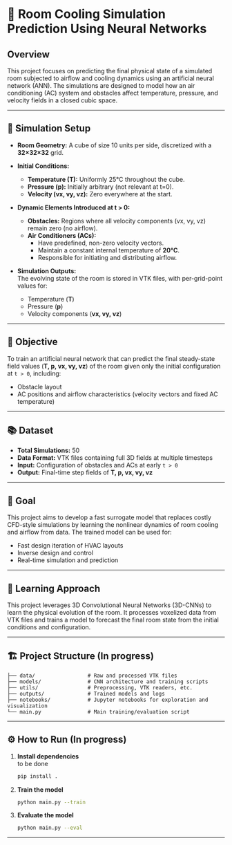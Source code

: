 # 🧊 Room Cooling Simulation Prediction Using Neural Networks

## Overview

This project focuses on predicting the final physical state of a simulated room subjected to airflow and cooling dynamics using an artificial neural network (ANN). The simulations are designed to model how an air conditioning (AC) system and obstacles affect temperature, pressure, and velocity fields in a closed cubic space.

---

## 🧱 Simulation Setup

- **Room Geometry:** A cube of size 10 units per side, discretized with a **32×32×32** grid.

- **Initial Conditions:**
  - **Temperature (T):** Uniformly 25°C throughout the cube.
  - **Pressure (p):** Initially arbitrary (not relevant at t=0).
  - **Velocity (vx, vy, vz):** Zero everywhere at the start.

- **Dynamic Elements Introduced at t > 0:**
  - **Obstacles:** Regions where all velocity components (vx, vy, vz) remain zero (no airflow).
  - **Air Conditioners (ACs):**
    - Have predefined, non-zero velocity vectors.
    - Maintain a constant internal temperature of **20°C**.
    - Responsible for initiating and distributing airflow.

- **Simulation Outputs:**  
  The evolving state of the room is stored in VTK files, with per-grid-point values for:
  - Temperature (**T**)
  - Pressure (**p**)
  - Velocity components (**vx, vy, vz**)

---

## 🎯 Objective

To train an artificial neural network that can predict the final steady-state field values (**T, p, vx, vy, vz**) of the room given only the initial configuration at `t > 0`, including:
- Obstacle layout  
- AC positions and airflow characteristics (velocity vectors and fixed AC temperature)

---

## 📚 Dataset

- **Total Simulations:** 50  
- **Data Format:** VTK files containing full 3D fields at multiple timesteps  
- **Input:** Configuration of obstacles and ACs at early `t > 0`  
- **Output:** Final-time step fields of **T, p, vx, vy, vz**

---

## 🚀 Goal

This project aims to develop a fast surrogate model that replaces costly CFD-style simulations by learning the nonlinear dynamics of room cooling and airflow from data. The trained model can be used for:
- Fast design iteration of HVAC layouts  
- Inverse design and control  
- Real-time simulation and prediction

---

## 🧠 Learning Approach

This project leverages 3D Convolutional Neural Networks (3D-CNNs) to learn the physical evolution of the room. It processes voxelized data from VTK files and trains a model to forecast the final room state from the initial conditions and configuration.

---

## 🏗️ Project Structure (In progress)

```
├── data/                 # Raw and processed VTK files
├── models/               # CNN architecture and training scripts
├── utils/                # Preprocessing, VTK readers, etc.
├── outputs/              # Trained models and logs
├── notebooks/            # Jupyter notebooks for exploration and visualization
└── main.py               # Main training/evaluation script
```

---

## ⚙️ How to Run  (In progress)

1. **Install dependencies**  
   to be done
   ```bash
   pip install .
   ```

2. **Train the model**

   ```bash
   python main.py --train
   ```

3. **Evaluate the model**

   ```bash
   python main.py --eval
   ```

---

 
